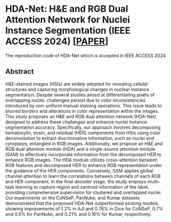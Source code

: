 # HDA-Net: H&E and RGB Dual Attention Network for Nuclei Instance Segmentation (IEEE ACCESS 2024) [[PAPER](https://ieeexplore.ieee.org/document/10504830)]

The reproduction code of HDA-Net which is accepted in IEEE ACCESS 2024

## Abstract

H&E-stained images (HSIs) are widely adopted for revealing cellular structures and capturing morphological changes in nuclear instance segmentation. Despite several studies aimed at differentiating pixels of overlapping nuclei, challenges persist due to color inconsistencies introduced by non-uniform manual staining operations. This issue leads to blurred borders and alterations in color representation within the images. This study proposes an H&E and RGB dual attention network (HDA-Net) designed to address these challenges and enhance nuclei instance segmentation accuracy. Specifically, our approach involves decomposing hematoxylin, eosin, and residual (HER) components from HSIs using color deconvolution to extract discriminative information, such as nuclei and cytoplasm, entangled in RGB images. Additionally, we propose an H&E and RGB dual attention module (HDA) and a single-source attention module (SAM) to effectively incorporate information from the decomposed HER to enhance RGB images. The HDA module utilizes cross-attention between RGB features and decomposed HER to enhance RGB representation under the guidance of the HER components. Conversely, SAM applies global channel attention to learn the correlations between channels of each RGB and HER component. In the final decoder stage, the study employs multi-task learning to capture region and centroid information of the label, providing comprehensive supervision for clustered and overlapped nuclei. Our experiments on the CoNSeP, PanNuke, and Kumar datasets demonstrated that the proposed HDA-Net outperformed existing models, showing improvements of 1.2% in AJI and 0.76% in Dice for CoNSeP, 0.7% and 0.5% for PanNuke, and 0.21% and 0.16% for Kumar, respectively.
